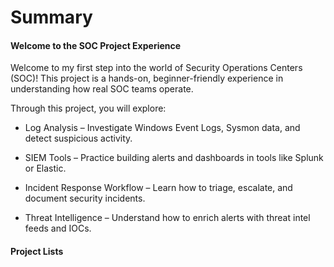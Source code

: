 # Summary 

#### Welcome to the SOC Project Experience

Welcome to my first step into the world of Security Operations Centers (SOC)! This project is a hands-on, beginner-friendly experience in understanding how real SOC teams operate.

Through this project, you will explore:

- Log Analysis – Investigate Windows Event Logs, Sysmon data, and detect suspicious activity.

- SIEM Tools – Practice building alerts and dashboards in tools like Splunk or Elastic.

- Incident Response Workflow – Learn how to triage, escalate, and document security incidents.

- Threat Intelligence – Understand how to enrich alerts with threat intel feeds and IOCs.

#### Project Lists
